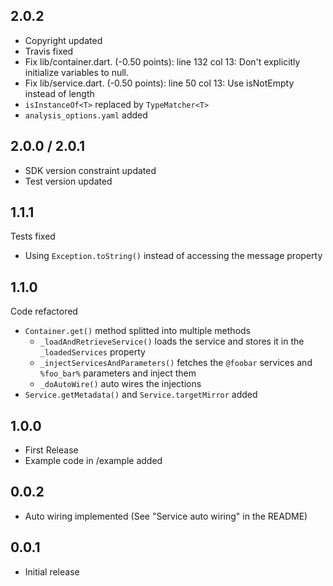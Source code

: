## 2.0.2
- Copyright updated
- Travis fixed
- Fix lib/container.dart. (-0.50 points): line 132 col 13: Don't explicitly initialize variables to null.
- Fix lib/service.dart. (-0.50 points): line 50 col 13: Use isNotEmpty instead of length
- `isInstanceOf<T>` replaced by `TypeMatcher<T>`
- `analysis_options.yaml` added

## 2.0.0 / 2.0.1
- SDK version constraint updated
- Test version updated

## 1.1.1

Tests fixed
- Using `Exception.toString()` instead of accessing the message property

## 1.1.0

Code refactored
- `Container.get()` method splitted into multiple methods
  - `_loadAndRetrieveService()`  loads the service and stores it in the `_loadedServices` property
  - `_injectServicesAndParameters()` fetches the `@foobar` services and `%foo_bar%` parameters and inject them
  - `_doAutoWire()` auto wires the injections
- `Service.getMetadata()` and `Service.targetMirror` added
  
## 1.0.0

- First Release
- Example code in /example added

## 0.0.2

- Auto wiring implemented (See "Service auto wiring" in the README)

## 0.0.1

- Initial release